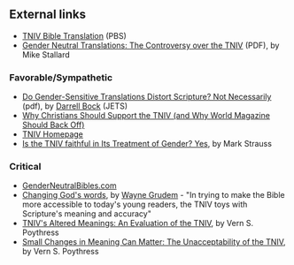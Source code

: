 
## External links

-   [TNIV Bible Translation](http://www.pbs.org/wnet/religionandethics/week825/feature.html)
    (PBS)
-   [Gender Neutral Translations: The Controversy over the TNIV](http://www.bbc.edu/journal/volume7_1/TNIV-Stallard.pdf)
    (PDF), by Mike Stallard

### Favorable/Sympathetic

-   [Do Gender-Sensitive Translations Distort Scripture? Not Necessarily](http://www.etsjets.org/jets/journal/45/45-4/45-4-PP651-669_JETS.pdf)
    (pdf), by [Darrell Bock](Darrell_Bock "Darrell Bock") (JETS)
-   [Why Christians Should Support the TNIV (and Why World Magazine Should Back Off)](http://www.wesleyblog.com/wesleyblog/2005/02/why_christians_.html)
-   [TNIV Homepage](http://www.tniv.info)
-   [Is the TNIV faithful in Its Treatment of Gender? Yes](http://www.christianitytoday.com/ct/2002/011/38.37.html),
    by Mark Strauss

### Critical

-   [GenderNeutralBibles.com](http://GenderNeutralBibles.com)
-   [Changing God's words](http://www.worldmag.com/subscriber/displayarticle.cfm?id=10357),
    by [Wayne Grudem](Wayne_Grudem "Wayne Grudem") - "In trying to make
    the Bible more accessible to today's young readers, the TNIV toys
    with Scripture's meaning and accuracy"
-   [TNIV's Altered Meanings: An Evaluation of the TNIV](http://www.frame-poythress.org/poythress_articles/2005Tniv.htm),
    by Vern S. Poythress
-   [Small Changes in Meaning Can Matter: The Unacceptability of the TNIV](http://www.frame-poythress.org/poythress_articles/2005Small.htm),
    by Vern S. Poythress



